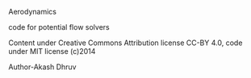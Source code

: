 Aerodynamics

code for potential flow solvers 

Content under Creative Commons Attribution license CC-BY 4.0, code under MIT license (c)2014

Author-Akash Dhruv
